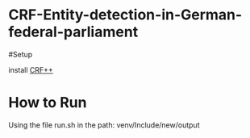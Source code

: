 # CRF-Entity-detection-in-German-federal-parliament
 
#Setup

install <a href="https://taku910.github.io/crfpp/">CRF++</a>


# How to Run
Using the file run.sh in the path: venv/Include/new/output
